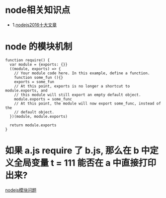 # node相关知识点
* 1.[nodejs2016十大文章](http://www.jcodecraeer.com/a/javascript/2017/0113/7008.html)

# node 的模块机制
```
function require() {
  var module = {exports: {}}
  ((module, exports) => {
    // Your module code here. In this example, define a function.
    function some_fun (){}
    exports = some_fun
    // At this point, exports is no longer a shortcut to module.exports, and
    // this module will still export an empty default object.
    module.exports = some_func
    // At this point, the module will now export some_func, instead of the
    // default object.
  })(module, module.exports)

  return module.exports 
}
```
# 如果 a.js require 了 b.js, 那么在 b 中定义全局变量 t = 111 能否在 a 中直接打印出来?
[nodejs模块问题](https://github.com/ElemeFE/node-interview/blob/master/sections/module.md#q-loop)
